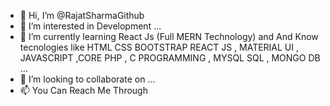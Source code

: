 - 👋 Hi, I’m @RajatSharmaGithub
- 👀 I’m interested in Development ...
- 🌱 I’m currently learning React Js (Full MERN Technology) and  And Know tecnologies like HTML CSS BOOTSTRAP REACT JS , MATERIAL UI , JAVASCRIPT ,CORE PHP , C PROGRAMMING , MYSQL SQL , MONGO DB  ...
- 💞️ I’m looking to collaborate on ...
- 📫 You Can Reach Me Through 

<!---
RajatSharmaGithub/RajatSharmaGithub is a ✨ special ✨ repository because its `README.md` (this file) appears on your GitHub profile.
You can click the Preview link to take a look at your changes.
--->
